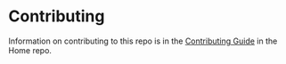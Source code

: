 Contributing
============

Information on contributing to this repo is in the [Contributing Guide](https://github.com/aspnet/Home/blob/dev/CONTRIBUTING.md) in the Home repo.
